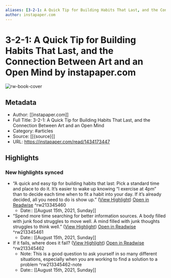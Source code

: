 ```yaml
---
aliases: [3-2-1: A Quick Tip for Building Habits That Last, and the Connection Between Art and an Open Mind, 3-2-1: A Quick Tip for Building Habits That Last, and the Connection Between Art and an Open Mind]
author: instapaper.com
---
```

# 3-2-1: A Quick Tip for Building Habits That Last, and the Connection Between Art and an Open Mind by instapaper.com

![rw-book-cover](https://readwise-assets.s3.amazonaws.com/static/images/article3.5c705a01b476.png)

## Metadata
- Author: [[instapaper.com]]
- Full Title: 3-2-1: A Quick Tip for Building Habits That Last, and the Connection Between Art and an Open Mind
- Category: #articles
- Source: [[{source}]]
- URL: https://instapaper.com/read/1434173447

## Highlights
### New highlights synced
- “A quick and easy tip for building habits that last:
  Pick a standard time and place to do it.
  It’s easier to wake up knowing “I exercise at 4pm” than to decide each time when to fit a habit into your day.
  If it’s already decided, all you need to do is show up.” ([View Highlight](https://instapaper.com/read/1434173447/17195063)) [Open in Readwise](https://readwise.io/open/213345460) ^rw213345460
    - Date:: [[August 15th, 2021, Sunday]]
- “Spend more time searching for better information sources.
  A body filled with junk food struggles to move well.
  A mind filled with junk thoughts struggles to think well.” ([View Highlight](https://instapaper.com/read/1434173447/17195064)) [Open in Readwise](https://readwise.io/open/213345461) ^rw213345461
    - Date:: [[August 15th, 2021, Sunday]]
- If it fails, where does it fail? ([View Highlight](https://instapaper.com/read/1434173447/17195074)) [Open in Readwise](https://readwise.io/open/213345462) ^rw213345462
    - Note: This is a good question to ask yourself in so many different situations, especially when you are working to find a solution to a problem ^rw213345462-note
    - Date:: [[August 15th, 2021, Sunday]]
